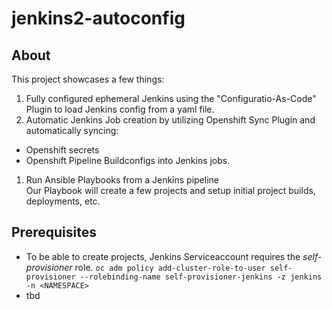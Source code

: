 # jenkins2-autoconfig

## About
This project showcases a few things:
1. Fully configured ephemeral Jenkins using the "Configuratio-As-Code" Plugin to load Jenkins config from a yaml file.
1. Automatic Jenkins Job creation by utilizing Openshift Sync Plugin and automatically syncing:
  - Openshift secrets
  - Openshift Pipeline Buildconfigs into Jenkins jobs.
1. Run Ansible Playbooks from a Jenkins pipeline  
   Our Playbook will create a few projects and setup initial project builds, deployments, etc. 

## Prerequisites
- To be able to create projects, Jenkins Serviceaccount requires the *self-provisioner* role.
  `oc adm policy add-cluster-role-to-user self-provisioner --rolebinding-name self-provisioner-jenkins -z jenkins -n <NAMESPACE>`
- tbd
